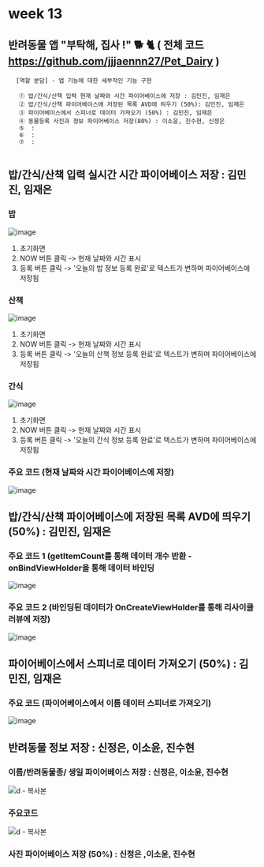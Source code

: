 #  week 13

## 반려동물 앱 "부탁해, 집사 !" 🐕 🐈 ( 전체 코드 https://github.com/jjjaennn27/Pet_Dairy )
<pre> <code> [역할 분담] - 앱 기능에 대한 세부적인 기능 구현

   ① 밥/간식/산책 입력 현재 날짜와 시간 파이어베이스에 저장 : 김민진, 임재은
   ② 밥/간식/산책 파이어베이스에 저장된 목록 AVD에 띄우기 (50%): 김민진, 임재은
   ③ 파이어베이스에서 스피너로 데이터 가져오기 (50%) : 김민진, 임재은
   ④ 동물등록 사진과 정보 파이어베이스 저장(80%) : 이소윤, 진수현, 신정은
   ⑤  :
   ⑥  :
   ⑦  :
  
</code></pre>


## 밥/간식/산책 입력 실시간 시간 파이어베이스 저장 : 김민진, 임재은

### 밥
![image](https://user-images.githubusercontent.com/79950380/120304424-bb09c100-c30a-11eb-9b2f-6fb372f74fe2.png)
1. 초기화면
2. NOW 버튼 클릭 -> 현재 날짜와 시간 표시
3. 등록 버튼 클릭 -> '오늘의 밥 정보 등록 완료'로 텍스트가 변하며 파이어베이스에 저장됨

### 산책
![image](https://user-images.githubusercontent.com/79950380/120305086-53a04100-c30b-11eb-86ac-21852a0faa18.png)
1. 초기화면
2. NOW 버튼 클릭 -> 현재 날짜와 시간 표시
3. 등록 버튼 클릭 -> '오늘의 산책 정보 등록 완료'로 텍스트가 변하며 파이어베이스에 저장됨

### 간식
![image](https://user-images.githubusercontent.com/79950103/120308065-a4fdff80-c30e-11eb-926c-ab28467851de.png)
1. 초기화면
2. NOW 버튼 클릭 -> 현재 날짜와 시간 표시
3. 등록 버튼 클릭 -> '오늘의 간식 정보 등록 완료'로 텍스트가 변하며 파이어베이스에 저장됨

### 주요 코드 (현재 날짜와 시간 파이어베이스에 저장)
![image](https://user-images.githubusercontent.com/79950380/120304037-5e0e0b00-c30a-11eb-9aea-d2c668086455.png)

## 밥/간식/산책 파이어베이스에 저장된 목록 AVD에 띄우기 (50%) : 김민진, 임재은
### 주요 코드 1 (getItemCount를 통해 데이터 개수 반환 - onBindViewHolder을 통해 데이터 바인딩
![image](https://user-images.githubusercontent.com/79950103/120310432-5bfb7a80-c311-11eb-88f3-45ef81e8f198.png)

### 주요 코드 2 (바인딩된 데이터가 OnCreateViewHolder를 통해 리사이클러뷰에 저장) 
![image](https://user-images.githubusercontent.com/79950103/120309919-bea04680-c310-11eb-81b0-fdaa2aafdd32.png)

## 파이어베이스에서 스피너로 데이터 가져오기 (50%) : 김민진, 임재은
### 주요 코드 (파이어베이스에서 이름 데이터 스피너로 가져오기)
![image](https://user-images.githubusercontent.com/79950380/120305555-d923f100-c30b-11eb-8632-bda24185d016.png)


## 반려동물 정보 저장 : 신정은, 이소윤, 진수현

### 이름/반려동물종/ 생일 파이어베이스 저장 : 신정은, 이소윤, 진수현
![d - 복사본](https://user-images.githubusercontent.com/79950254/120314903-b6e3a080-c316-11eb-8648-fe3dd638b8f5.PNG)

### 주요코드
![d - 복사본](https://user-images.githubusercontent.com/79950254/120315012-d7135f80-c316-11eb-9737-6bb9fc3290cd.PNG)
### 사진 파이어베이스 저장 (50%) : 신정은 ,이소윤, 진수현




